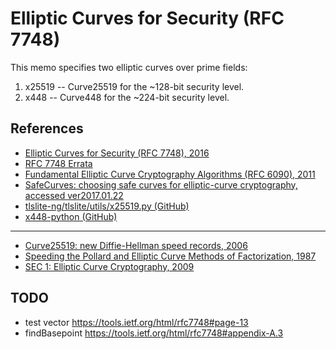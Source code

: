 
# Elliptic Curves for Security (RFC 7748)

This memo specifies two elliptic curves over prime fields:

1. x25519 -- Curve25519 for the ~128-bit security level.
2. x448 -- Curve448 for the ~224-bit security level.


## References

- [Elliptic Curves for Security (RFC 7748), 2016](https://tools.ietf.org/html/rfc7748)
- [RFC 7748 Errata](https://www.rfc-editor.org/errata_search.php?rfc=7748)
- [Fundamental Elliptic Curve Cryptography Algorithms (RFC 6090), 2011](https://tools.ietf.org/html/rfc6090)
- [SafeCurves: choosing safe curves for elliptic-curve cryptography, accessed ver2017.01.22](http://safecurves.cr.yp.to/)
- [tlslite-ng/tlslite/utils/x25519.py (GitHub)](https://github.com/tomato42/tlslite-ng/blob/master/tlslite/utils/x25519.py)
- [x448-python (GitHub)](https://github.com/plizonczyk/x448-python)

-----

- [Curve25519: new Diffie-Hellman speed records, 2006](https://www.iacr.org/cryptodb/archive/2006/PKC/3351/3351.pdf)
- [Speeding the Pollard and Elliptic Curve Methods of Factorization, 1987](http://www.ams.org/journals/mcom/1987-48-177/S0025-5718-1987-0866113-7/S0025-5718-1987-0866113-7.pdf)
- [SEC 1: Elliptic Curve Cryptography, 2009](http://www.secg.org/sec1-v2.pdf)



## TODO

- test vector
https://tools.ietf.org/html/rfc7748#page-13
- findBasepoint
https://tools.ietf.org/html/rfc7748#appendix-A.3
